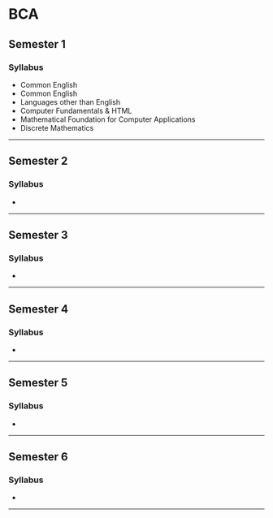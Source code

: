 # BCA

## Semester 1

### Syllabus
* Common English
* Common English
* Languages other than English
* Computer Fundamentals & HTML
* Mathematical Foundation for Computer Applications
* Discrete Mathematics

******

## Semester 2

### Syllabus
* 

******

## Semester 3

### Syllabus
* 

******

## Semester 4

### Syllabus
* 

******

## Semester 5

### Syllabus
* 

******

## Semester 6

### Syllabus
* 

******
